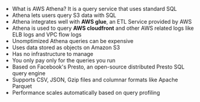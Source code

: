 - What is AWS Athena?  It is a query service that uses standard SQL
- Athena lets users query S3 data with SQL 
- Athena integrates well with **AWS glue**, an ETL Service provided by AWS 
- Athena is used to query **AWS cloudfront** and other AWS related logs like ELB logs and VPC flow logs 
- Unomptimized Athena queries can be expensive
- Uses data stored as objects on Amazon S3
- Has no infrastructure to manage
- You only pay only for the queries you run
- Based on Facebook's Presto, an open-source distributed Presto SQL query engine
- Supports CSV, JSON, Gzip files and columnar formats like Apache Parquet
- Performance scales automatically based on query profiling
